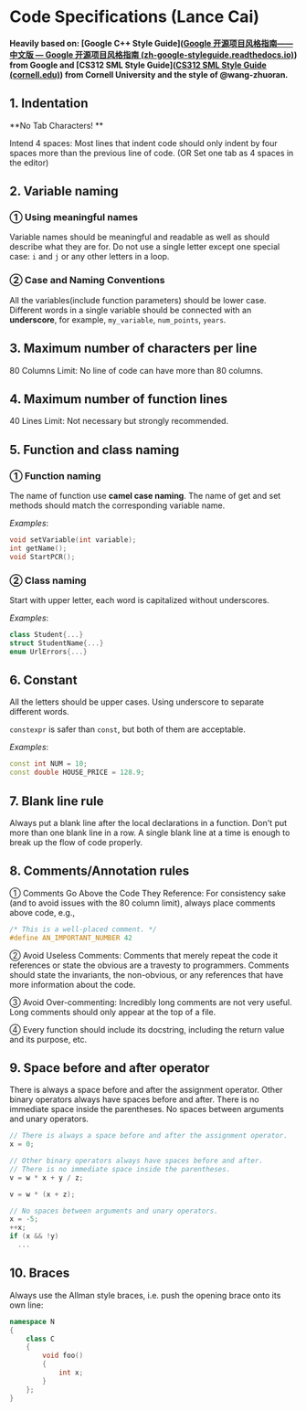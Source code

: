 # **Code Specifications (Lance Cai)**

**Heavily based on: [Google C++ Style Guide]([Google 开源项目风格指南——中文版 — Google 开源项目风格指南 (zh-google-styleguide.readthedocs.io)](https://zh-google-styleguide.readthedocs.io/en/latest/)) from Google and [CS312 SML Style Guide]([CS312 SML Style Guide (cornell.edu)](http://www.cs.cornell.edu/courses/cs312/2001SP/style.html)) from Cornell University and the style of @wang-zhuoran.** 

## 1.  Indentation

**No Tab Characters! **

Intend 4 spaces: Most lines that indent code should only indent by four spaces more than the previous line of code. (OR Set one tab as 4 spaces in the editor)

## 2.  Variable naming

### ①  Using meaningful names

Variable names should be meaningful and readable as well as should describe what they are for. Do not use a single letter except one special case: ```i``` and ``` j ``` or any other letters in a loop.

### ②  Case and Naming Conventions

All the variables(include function parameters) should be lower case. Different words in a single variable should be connected with an **underscore**, for example, ```my_variable```, ```num_points```, ```years```.

## 3.  Maximum number of characters per line

80 Columns Limit: No line of code can have more than 80 columns.

## 4.  Maximum number of  function lines

40 Lines Limit: Not necessary but strongly recommended.

## 5.  Function and class naming

### ①  Function naming

The name of function use **camel case naming**. The name of get and set methods should match the corresponding variable name.

*Examples*:

```C++
void setVariable(int variable);
int getName();
void StartPCR();
```

### ②  Class naming

Start with upper letter, each word is capitalized without underscores.

*Examples*:

```c++
class Student{...}
struct StudentName{...}
enum UrlErrors{...}
```

## 6.  Constant

All the letters should be upper cases. Using underscore to separate different words.

```constexpr``` is safer than ```const```, but both of them are acceptable. 

*Examples*:

```c++
const int NUM = 10;
const double HOUSE_PRICE = 128.9;
```

## 7.  Blank line rule

Always put a blank line after the local declarations in a function. Don't put more than one blank line in a row. A single blank line at a time is enough to break up the flow of code properly.

## 8. Comments/Annotation rules

① Comments Go Above the Code They Reference: For consistency sake (and to avoid issues with the 80 column limit), always place comments above code, e.g.,

```C++
/* This is a well-placed comment. */
#define AN_IMPORTANT_NUMBER 42
```

② Avoid Useless Comments: Comments that merely repeat the code it references or state the obvious are a travesty to programmers. Comments should state the invariants, the non-obvious, or any references that have more information about the code.

③ Avoid Over-commenting: Incredibly long comments are not very useful. Long comments should only appear at the top of a file.

④ Every function should include its docstring, including the return value and its purpose, etc.

## 9.  Space before and after operator

There is always a space before and after the assignment operator. Other binary operators always have spaces before and after. There is no immediate space inside the parentheses. No spaces between arguments and unary operators.

```C++
// There is always a space before and after the assignment operator.
x = 0;

// Other binary operators always have spaces before and after.
// There is no immediate space inside the parentheses.
v = w * x + y / z;

v = w * (x + z);

// No spaces between arguments and unary operators.
x = -5;
++x;
if (x && !y)
  ...
```

## 10. Braces

Always use the Allman style braces, i.e. push the opening brace onto its own line:

```c++
namespace N
{
    class C
    {
        void foo()
        {
            int x;
        }
    };
}
```

